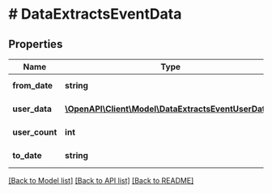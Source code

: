 # # DataExtractsEventData

## Properties

Name | Type | Description | Notes
------------ | ------------- | ------------- | -------------
**from_date** | **string** |  | [optional] [readonly]
**user_data** | [**\OpenAPI\Client\Model\DataExtractsEventUserData[]**](DataExtractsEventUserData.md) |  | [optional] [readonly]
**user_count** | **int** |  | [optional] [readonly]
**to_date** | **string** |  | [optional] [readonly]

[[Back to Model list]](../../README.md#models) [[Back to API list]](../../README.md#endpoints) [[Back to README]](../../README.md)
